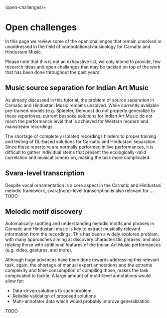 (open-challenges)=
# Open challenges

In this page we review some of the open challenges that remain unsolved or unaddressed in the field of computational musicology for Carnatic and Hindustani Music. 

Please note that this is not an exhaustive list, we only intend to provide, few research ideas and open challanges that may be tackled on top of the work that has been done throughout the past years. 

## Music source separation for Indian Art Music

As already discussed in this tutorial, the problem of source separation in Carnatic and Hindustani Music remains unsolved. While currently available pre-trained models (e.g. Spleeter, Demucs) do not properly generalize to these repertoires, current bespoke solutions for Indian Art Music do not reach the performance level that is achieved for Western modern and mainstream recordings.

The shortage of completely isolated recordings hinders to proper training and testing of DL-based solutions for Carnatic and Hindustani separation. Since these repertoire are normally performed in live performances, it is difficult to gather individual stems that present the ecologically-valid correlation and musical connexion, making the task more complicated.


## Svara-level transcription

Despite vocal ornamentation is a core aspect in the Carnatic and Hindustani melodic framework, svara(note)-level transcription is also relevant for ... TODO


## Melodic motif discovery

Automatically spotting and understanding melodic motifs and phrases in Carnatic and Hindustani music is key to extract musically relevant information from the recordings. This has been a widely explored problem, with many approaches aiming at discovery characteristic phrases, and also relating those with additional features of the Indian Art Music performances (e.g. video, gestures, and more).

Although huge advances have been done towards addressing this relevant task, again, the shortage of manual expert annotations and the extreme complexity and time-consumption of compiling those, makes the task complicated to tackle. A large amount of motif-level annotations would allow for:

* Data-driven solutions to such problem
* Reliable validation of proposed solutions
* Multi-annotator data which would probably improve generalization

TODO